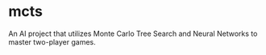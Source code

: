 # mcts
An AI project that utilizes Monte Carlo Tree Search and Neural Networks to master two-player games.
